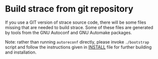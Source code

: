 Build strace from git repository
================================
If you use a GIT version of strace source code, there will be some files missing
that are needed to build strace.  Some of these files are generated by tools
from the GNU Autoconf and GNU Automake packages.

Note: rather than running `autoreconf` directly, please invoke `./bootstrap`
script and follow the instructions given in [INSTALL](README-configure) file for further
building and installation.
